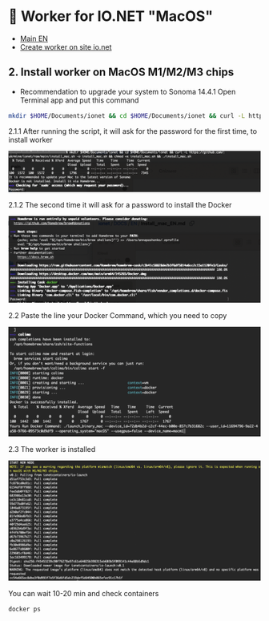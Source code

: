 # :checkered_flag: Worker for IO.NET "MacOS"

- [Main EN](README_EN.md)
- [Create worker on site io.net](Preparation_ionet_EN.md)

## 2. Install worker on MacOS M1/M2/M3 chips
- Recommendation to upgrade your system to Sonoma 14.4.1
Open Terminal app and put this command
```Bash
mkdir $HOME/Documents/ionet && cd $HOME/Documents/ionet && curl -L https://github.com/ukrmine/ionet/raw/main/install_mac.sh -o install_mac.sh && chmod +x install_mac.sh && ./install_mac.sh
```
2.1.1 After running the script, it will ask for the password for the first time, to install worker

![Image alt](https://github.com/ukrmine/ionet/blob/66385e48f4c8c6fc030d378d2017901624498339/pics/mac/1.Pass1Script.png)

2.1.2 The second time it will ask for a password to install the Docker

![Image alt](https://github.com/ukrmine/ionet/blob/8107480c2bb849b9edadf8b213d805ad19297a56/pics/mac/2.Pass2Docker.png)

2.2 Paste the line your Docker Command, which you need to copy

![Image alt](https://github.com/ukrmine/ionet/blob/cd6759e9b231333aea1ac47c4d010e620584a67e/pics/mac/4.1Docker_command_run2.png)

2.3 The worker is installed

![Image alt](https://github.com/ukrmine/ionet/blob/b44a14d6929da27dc11e8d4e0a68c460db8332aa/pics/mac/5.Instalation_succesfuf.png)

You can wait 10-20 min and check containers
```Bash
docker ps
```
